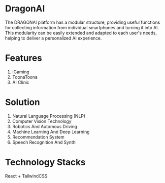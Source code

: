 # DragonAI

The DRAGONAI platform has a modular structure, providing useful functions for collecting information from individual smartphones and turning it into AI. This modularity can be easily extended and adapted to each user's needs, helping to deliver a personalized AI experience.

# Features

1. iGaming
2. ToonaToona
3. AI Clinic

# Solution

1. Natural Language Processing (NLP)
2. Computer Vision Technology
3. Robotics And Automous Driving
4. Machine Learning And Deep Learning
5. Recommendation System
6. Speech Recognition And Synth

# Technology Stacks

React + TailwindCSS
